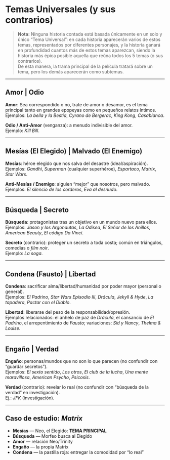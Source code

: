 # Temas Universales (y sus contrarios)

> **Nota:** Ninguna historia contada está basada únicamente en un solo y único “Tema Universal”: en cada historia aparecerán varios de estos temas, representados por diferentes personajes, y la historia ganará en profundidad cuantos más de estos temas aparezcan, siendo la historia más épica posible aquella que reúna todos los 5 temas (o sus contrarios).  
> De esta manera, la trama principal de la película tratará sobre un tema, pero los demás aparecerán como subtemas.

---

## Amor **|** Odio
**Amor**: Sea correspondido o no, trate de amor o desamor, es el tema principal tanto en grandes epopeyas como en pequeños relatos íntimos.  
Ejemplos: *La bella y la Bestia*, *Cyrano de Bergerac*, *King Kong*, *Casablanca*.

**Odio / Anti-Amor** (venganza): a menudo indivisible del amor.  
Ejemplo: *Kill Bill*.

---

## Mesías (El Elegido) **|** Malvado (El Enemigo)
**Mesías**: héroe elegido que nos salva del desastre (ideal/aspiración).  
Ejemplos: *Gandhi*, *Superman* (cualquier superhéroe), *Espartaco*, *Matrix*, *Star Wars*.

**Anti-Mesías / Enemigo**: alguien “mejor” que nosotros, pero malvado.  
Ejemplos: *El silencio de los corderos*, *Eva al desnudo*.

---

## Búsqueda **|** Secreto
**Búsqueda**: protagonistas tras un objetivo en un mundo nuevo para ellos.  
Ejemplos: *Jason y los Argonautas*, *La Odisea*, *El Señor de los Anillos*, *American Beauty*, *El código Da Vinci*.

**Secreto** (contrario): proteger un secreto a toda costa; común en triángulos, comedias o *film noir*.  
Ejemplo: *La soga*.

---

## Condena (Fausto) **|** Libertad
**Condena**: sacrificar alma/libertad/humanidad por poder mayor (personal o general).  
Ejemplos: *El Padrino*, *Star Wars Episodio III*, *Drácula*, *Jekyll & Hyde*, *La tapadera*, *Pactar con el Diablo*.

**Libertad**: liberarse del peso de la responsabilidad/opresión.  
Ejemplos relacionados: el anhelo de paz de *Drácula*, el cansancio de *El Padrino*, el arrepentimiento de *Fausto*; variaciones: *Sid y Nancy*, *Thelma & Louise*.

---

## Engaño **|** Verdad
**Engaño**: personas/mundos que no son lo que parecen (no confundir con “guardar secretos”).  
Ejemplos: *El sexto sentido*, *Los otros*, *El club de la lucha*, *Una mente maravillosa*, *American Psycho*, *Psicosis*.

**Verdad** (contrario): revelar lo real (no confundir con “búsqueda de la verdad” en investigación).  
Ej.: *JFK* (investigación).

---

## Caso de estudio: *Matrix*
- **Mesías** — Neo, el Elegido: **TEMA PRINCIPAL**  
- **Búsqueda** — Morfeo busca al Elegido  
- **Amor** — relación Neo/Trinity  
- **Engaño** — la propia Matrix  
- **Condena** — la pastilla roja: entregar la comodidad por “lo real”
